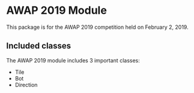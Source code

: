 # AWAP 2019 Module

This package is for the AWAP 2019 competition held on February 2, 2019.

## Included classes

The AWAP 2019 module includes 3 important classes:
- Tile
- Bot
- Direction
